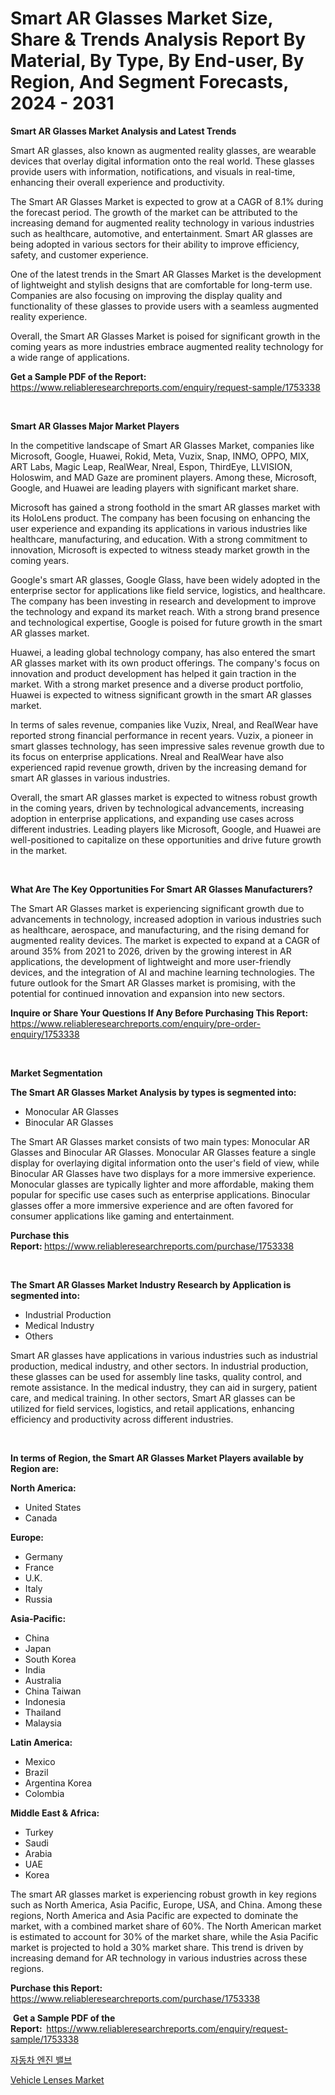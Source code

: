 <p><h1>Smart AR Glasses Market Size, Share & Trends Analysis Report By Material, By Type, By End-user, By Region, And Segment Forecasts, 2024 - 2031</h1></p><p><strong>Smart AR Glasses Market Analysis and Latest Trends</strong></p>
<p><p>Smart AR glasses, also known as augmented reality glasses, are wearable devices that overlay digital information onto the real world. These glasses provide users with information, notifications, and visuals in real-time, enhancing their overall experience and productivity. </p><p>The Smart AR Glasses Market is expected to grow at a CAGR of 8.1% during the forecast period. The growth of the market can be attributed to the increasing demand for augmented reality technology in various industries such as healthcare, automotive, and entertainment. Smart AR glasses are being adopted in various sectors for their ability to improve efficiency, safety, and customer experience.</p><p>One of the latest trends in the Smart AR Glasses Market is the development of lightweight and stylish designs that are comfortable for long-term use. Companies are also focusing on improving the display quality and functionality of these glasses to provide users with a seamless augmented reality experience.</p><p>Overall, the Smart AR Glasses Market is poised for significant growth in the coming years as more industries embrace augmented reality technology for a wide range of applications.</p></p>
<p><strong>Get a Sample PDF of the Report:&nbsp;</strong> <a href="https://www.reliableresearchreports.com/enquiry/request-sample/1753338">https://www.reliableresearchreports.com/enquiry/request-sample/1753338</a></p>
<p>&nbsp;</p>
<p><strong>Smart AR Glasses Major Market Players</strong></p>
<p><p>In the competitive landscape of Smart AR Glasses Market, companies like Microsoft, Google, Huawei, Rokid, Meta, Vuzix, Snap, INMO, OPPO, MIX, ART Labs, Magic Leap, RealWear, Nreal, Espon, ThirdEye, LLVISION, Holoswim, and MAD Gaze are prominent players. Among these, Microsoft, Google, and Huawei are leading players with significant market share.</p><p>Microsoft has gained a strong foothold in the smart AR glasses market with its HoloLens product. The company has been focusing on enhancing the user experience and expanding its applications in various industries like healthcare, manufacturing, and education. With a strong commitment to innovation, Microsoft is expected to witness steady market growth in the coming years.</p><p>Google's smart AR glasses, Google Glass, have been widely adopted in the enterprise sector for applications like field service, logistics, and healthcare. The company has been investing in research and development to improve the technology and expand its market reach. With a strong brand presence and technological expertise, Google is poised for future growth in the smart AR glasses market.</p><p>Huawei, a leading global technology company, has also entered the smart AR glasses market with its own product offerings. The company's focus on innovation and product development has helped it gain traction in the market. With a strong market presence and a diverse product portfolio, Huawei is expected to witness significant growth in the smart AR glasses market.</p><p>In terms of sales revenue, companies like Vuzix, Nreal, and RealWear have reported strong financial performance in recent years. Vuzix, a pioneer in smart glasses technology, has seen impressive sales revenue growth due to its focus on enterprise applications. Nreal and RealWear have also experienced rapid revenue growth, driven by the increasing demand for smart AR glasses in various industries.</p><p>Overall, the smart AR glasses market is expected to witness robust growth in the coming years, driven by technological advancements, increasing adoption in enterprise applications, and expanding use cases across different industries. Leading players like Microsoft, Google, and Huawei are well-positioned to capitalize on these opportunities and drive future growth in the market.</p></p>
<p>&nbsp;</p>
<p><strong>What Are The Key Opportunities For Smart AR Glasses Manufacturers?</strong></p>
<p><p>The Smart AR Glasses market is experiencing significant growth due to advancements in technology, increased adoption in various industries such as healthcare, aerospace, and manufacturing, and the rising demand for augmented reality devices. The market is expected to expand at a CAGR of around 35% from 2021 to 2026, driven by the growing interest in AR applications, the development of lightweight and more user-friendly devices, and the integration of AI and machine learning technologies. The future outlook for the Smart AR Glasses market is promising, with the potential for continued innovation and expansion into new sectors.</p></p>
<p><strong>Inquire or Share Your Questions If Any Before Purchasing This Report:</strong> <a href="https://www.reliableresearchreports.com/enquiry/pre-order-enquiry/1753338">https://www.reliableresearchreports.com/enquiry/pre-order-enquiry/1753338</a></p>
<p>&nbsp;</p>
<p><strong>Market Segmentation</strong></p>
<p><strong>The Smart AR Glasses Market Analysis by types is segmented into:</strong></p>
<p><ul><li>Monocular AR Glasses</li><li>Binocular AR Glasses</li></ul></p>
<p><p>The Smart AR Glasses market consists of two main types: Monocular AR Glasses and Binocular AR Glasses. Monocular AR Glasses feature a single display for overlaying digital information onto the user's field of view, while Binocular AR Glasses have two displays for a more immersive experience. Monocular glasses are typically lighter and more affordable, making them popular for specific use cases such as enterprise applications. Binocular glasses offer a more immersive experience and are often favored for consumer applications like gaming and entertainment.</p></p>
<p><strong>Purchase this Report:&nbsp;</strong><a href="https://www.reliableresearchreports.com/purchase/1753338">https://www.reliableresearchreports.com/purchase/1753338</a></p>
<p>&nbsp;</p>
<p><strong>The Smart AR Glasses Market Industry Research by Application is segmented into:</strong></p>
<p><ul><li>Industrial Production</li><li>Medical Industry</li><li>Others</li></ul></p>
<p><p>Smart AR glasses have applications in various industries such as industrial production, medical industry, and other sectors. In industrial production, these glasses can be used for assembly line tasks, quality control, and remote assistance. In the medical industry, they can aid in surgery, patient care, and medical training. In other sectors, Smart AR glasses can be utilized for field services, logistics, and retail applications, enhancing efficiency and productivity across different industries.</p></p>
<p>&nbsp;</p>
<p><strong>In terms of Region, the Smart AR Glasses Market Players available by Region are:</strong></p>
<p>
    <p> <strong> North America: </strong>
        <ul>
            <li>United States</li>
            <li>Canada</li>
        </ul>
        </p> 
    <p> <strong> Europe: </strong>
        <ul>
            <li>Germany</li>
            <li>France</li>
            <li>U.K.</li>
            <li>Italy</li>
            <li>Russia</li>
        </ul>
        </p> 
    <p> <strong> Asia-Pacific: </strong>
        <ul>
            <li>China</li>
            <li>Japan</li>
            <li>South Korea</li>
            <li>India</li>
            <li>Australia</li>
            <li>China Taiwan</li>
            <li>Indonesia</li>
            <li>Thailand</li>
            <li>Malaysia</li>
        </ul>
        </p> 
    <p> <strong> Latin America: </strong>
        <ul>
            <li>Mexico</li>
            <li>Brazil</li>
            <li>Argentina Korea</li>
            <li>Colombia</li>
        </ul>
        </p> 
    <p> <strong> Middle East & Africa: </strong>
        <ul>
            <li>Turkey</li>
            <li>Saudi</li>
            <li>Arabia</li>
            <li>UAE</li>
            <li>Korea</li>
        </ul>
    </p>
    </p>
<p><p>The smart AR glasses market is experiencing robust growth in key regions such as North America, Asia Pacific, Europe, USA, and China. Among these regions, North America and Asia Pacific are expected to dominate the market, with a combined market share of 60%. The North American market is estimated to account for 30% of the market share, while the Asia Pacific market is projected to hold a 30% market share. This trend is driven by increasing demand for AR technology in various industries across these regions.</p></p>
<p><strong>Purchase this Report: </strong><a href="https://www.reliableresearchreports.com/purchase/1753338">https://www.reliableresearchreports.com/purchase/1753338</a></p>
<p>&nbsp;<strong>Get a Sample PDF of the Report:&nbsp;&nbsp;</strong><a href="https://www.reliableresearchreports.com/enquiry/request-sample/1753338">https://www.reliableresearchreports.com/enquiry/request-sample/1753338</a></p>
<p><strong></strong></p>
<p><p><a href="https://medium.com/@bub56567/%EC%9E%90%EB%8F%99%EC%B0%A8-%EC%97%94%EC%A7%84-%EB%B0%B8%EB%B8%8C-%EC%8B%9C%EC%9E%A5%EC%9D%80-%EC%8B%9C%EC%9E%A5-%EC%A0%90%EC%9C%A0%EC%9C%A8-%ED%81%AC%EA%B8%B0-%EB%B0%8F-2031%EB%85%84%EA%B9%8C%EC%A7%80-%EC%98%88%EC%83%81%EB%90%98%EB%8A%94-%EC%98%88%EC%B8%A1%EC%97%90-%EC%B4%88%EC%A0%90%EC%9D%84-%EB%A7%9E%EC%B6%94%EA%B3%A0-%EC%9E%88%EC%8A%B5%EB%8B%88%EB%8B%A4-6b43fd60ab1f">자동차 엔진 밸브</a></p><p><a href="https://noble-drawer-34c.notion.site/Vehicle-Lenses-Market-Insights-Market-Players-and-Forecast-Till-2031-b81f52f044fb435bb361fb19cea9bd1c">Vehicle Lenses Market</a></p></p>
